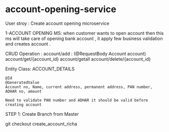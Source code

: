 # account-opening-service
User stroy : Create account opening microservice 

1-ACCOUNT OPENING MS: 
when customer wants to open account then this ms will take care of opening bank account , it apply few business validation and creates account .


CRUD Operation : 
account/add  : (@RequestBody Account account)
account/get/{account_id}
account/getall
account/delete/{account_id} 


Entity Class:
 ACCOUNT_DETAILS 

    @Id
    @GeneratedValue
    Account no, Name, current address, permanent address, PAN number, ADHAR no, amount

    Need to validate PAN number and ADHAR it should be valid before creating account

STEP 1: Create Branch from Master

git checkout create_account_richa

